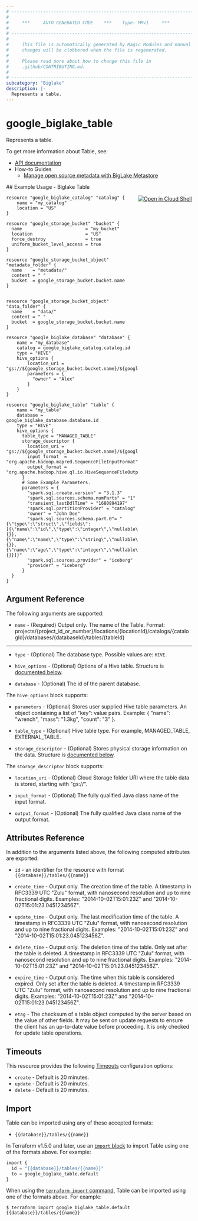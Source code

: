 ```yaml
---
# ----------------------------------------------------------------------------
#
#     ***     AUTO GENERATED CODE    ***    Type: MMv1     ***
#
# ----------------------------------------------------------------------------
#
#     This file is automatically generated by Magic Modules and manual
#     changes will be clobbered when the file is regenerated.
#
#     Please read more about how to change this file in
#     .github/CONTRIBUTING.md.
#
# ----------------------------------------------------------------------------
subcategory: "Biglake"
description: |-
  Represents a table.
---
```


# google\_biglake\_table

Represents a table.


To get more information about Table, see:

* [API documentation](https://cloud.google.com/bigquery/docs/reference/biglake/rest/v1/projects.locations.catalogs.databases.tables)
* How-to Guides
    * [Manage open source metadata with BigLake Metastore](https://cloud.google.com/bigquery/docs/manage-open-source-metadata#create_tables)

<div class = "oics-button" style="float: right; margin: 0 0 -15px">
  <a href="https://console.cloud.google.com/cloudshell/open?cloudshell_git_repo=https%3A%2F%2Fgithub.com%2Fterraform-google-modules%2Fdocs-examples.git&cloudshell_working_dir=biglake_table&cloudshell_image=gcr.io%2Fcloudshell-images%2Fcloudshell%3Alatest&open_in_editor=main.tf&cloudshell_print=.%2Fmotd&cloudshell_tutorial=.%2Ftutorial.md" target="_blank">
    <img alt="Open in Cloud Shell" src="//gstatic.com/cloudssh/images/open-btn.svg" style="max-height: 44px; margin: 32px auto; max-width: 100%;">
  </a>
</div>
## Example Usage - Biglake Table


```hcl
resource "google_biglake_catalog" "catalog" {
    name = "my_catalog"
    location = "US"
}

resource "google_storage_bucket" "bucket" {
  name                        = "my_bucket"
  location                    = "US"
  force_destroy               = true
  uniform_bucket_level_access = true
}

resource "google_storage_bucket_object" "metadata_folder" {
  name    = "metadata/"
  content = " "
  bucket  = google_storage_bucket.bucket.name
}


resource "google_storage_bucket_object" "data_folder" {
  name    = "data/"
  content = " "
  bucket  = google_storage_bucket.bucket.name
}

resource "google_biglake_database" "database" {
    name = "my_database"
    catalog = google_biglake_catalog.catalog.id
    type = "HIVE"
    hive_options {
        location_uri = "gs://${google_storage_bucket.bucket.name}/${google_storage_bucket_object.metadata_folder.name}"
        parameters = {
          "owner" = "Alex"
        }
    }
}

resource "google_biglake_table" "table" {
    name = "my_table"
    database = google_biglake_database.database.id
    type = "HIVE"
    hive_options {
      table_type = "MANAGED_TABLE"
      storage_descriptor {
        location_uri = "gs://${google_storage_bucket.bucket.name}/${google_storage_bucket_object.data_folder.name}"
        input_format  = "org.apache.hadoop.mapred.SequenceFileInputFormat"
        output_format = "org.apache.hadoop.hive.ql.io.HiveSequenceFileOutputFormat"
      }
      # Some Example Parameters.
      parameters = {
        "spark.sql.create.version" = "3.1.3"
        "spark.sql.sources.schema.numParts" = "1"
        "transient_lastDdlTime" = "1680894197"
        "spark.sql.partitionProvider" = "catalog"
        "owner" = "John Doe"
        "spark.sql.sources.schema.part.0"= "{\"type\":\"struct\",\"fields\":[{\"name\":\"id\",\"type\":\"integer\",\"nullable\":true,\"metadata\":{}},{\"name\":\"name\",\"type\":\"string\",\"nullable\":true,\"metadata\":{}},{\"name\":\"age\",\"type\":\"integer\",\"nullable\":true,\"metadata\":{}}]}"
        "spark.sql.sources.provider" = "iceberg"
        "provider" = "iceberg"
      }
  }
}
```

## Argument Reference

The following arguments are supported:


* `name` -
  (Required)
  Output only. The name of the Table. Format:
  projects/{project_id_or_number}/locations/{locationId}/catalogs/{catalogId}/databases/{databaseId}/tables/{tableId}


- - -


* `type` -
  (Optional)
  The database type.
  Possible values are: `HIVE`.

* `hive_options` -
  (Optional)
  Options of a Hive table.
  Structure is [documented below](#nested_hive_options).

* `database` -
  (Optional)
  The id of the parent database.


<a name="nested_hive_options"></a>The `hive_options` block supports:

* `parameters` -
  (Optional)
  Stores user supplied Hive table parameters. An object containing a
  list of "key": value pairs.
  Example: { "name": "wrench", "mass": "1.3kg", "count": "3" }.

* `table_type` -
  (Optional)
  Hive table type. For example, MANAGED_TABLE, EXTERNAL_TABLE.

* `storage_descriptor` -
  (Optional)
  Stores physical storage information on the data.
  Structure is [documented below](#nested_storage_descriptor).


<a name="nested_storage_descriptor"></a>The `storage_descriptor` block supports:

* `location_uri` -
  (Optional)
  Cloud Storage folder URI where the table data is stored, starting with "gs://".

* `input_format` -
  (Optional)
  The fully qualified Java class name of the input format.

* `output_format` -
  (Optional)
  The fully qualified Java class name of the output format.

## Attributes Reference

In addition to the arguments listed above, the following computed attributes are exported:

* `id` - an identifier for the resource with format `{{database}}/tables/{{name}}`

* `create_time` -
  Output only. The creation time of the table. A timestamp in RFC3339 UTC
  "Zulu" format, with nanosecond resolution and up to nine fractional
  digits. Examples: "2014-10-02T15:01:23Z" and
  "2014-10-02T15:01:23.045123456Z".

* `update_time` -
  Output only. The last modification time of the table. A timestamp in
  RFC3339 UTC "Zulu" format, with nanosecond resolution and up to nine
  fractional digits. Examples: "2014-10-02T15:01:23Z" and
  "2014-10-02T15:01:23.045123456Z".

* `delete_time` -
  Output only. The deletion time of the table. Only set after the
  table is deleted. A timestamp in RFC3339 UTC "Zulu" format, with
  nanosecond resolution and up to nine fractional digits. Examples:
  "2014-10-02T15:01:23Z" and "2014-10-02T15:01:23.045123456Z".

* `expire_time` -
  Output only. The time when this table is considered expired. Only set
  after the table is deleted. A timestamp in RFC3339 UTC "Zulu" format,
  with nanosecond resolution and up to nine fractional digits. Examples:
  "2014-10-02T15:01:23Z" and "2014-10-02T15:01:23.045123456Z".

* `etag` -
  The checksum of a table object computed by the server based on the value
  of other fields. It may be sent on update requests to ensure the client
  has an up-to-date value before proceeding. It is only checked for update
  table operations.


## Timeouts

This resource provides the following
[Timeouts](https://developer.hashicorp.com/terraform/plugin/sdkv2/resources/retries-and-customizable-timeouts) configuration options:

- `create` - Default is 20 minutes.
- `update` - Default is 20 minutes.
- `delete` - Default is 20 minutes.

## Import


Table can be imported using any of these accepted formats:

* `{{database}}/tables/{{name}}`


In Terraform v1.5.0 and later, use an [`import` block](https://developer.hashicorp.com/terraform/language/import) to import Table using one of the formats above. For example:

```tf
import {
  id = "{{database}}/tables/{{name}}"
  to = google_biglake_table.default
}
```

When using the [`terraform import` command](https://developer.hashicorp.com/terraform/cli/commands/import), Table can be imported using one of the formats above. For example:

```
$ terraform import google_biglake_table.default {{database}}/tables/{{name}}
```
